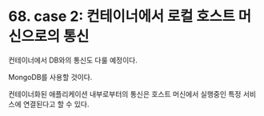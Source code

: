 # 68. case 2: 컨테이너에서 로컬 호스트 머신으로의 통신

컨테이너에서 DB와의 통신도 다룰 예정이다.

MongoDB를 사용할 것이다.

컨테이너화된 애플리케이션 내부로부터의 통신은 호스트 머신에서 실행중인 특정 서비스에 연결된다고 할 수 있다.